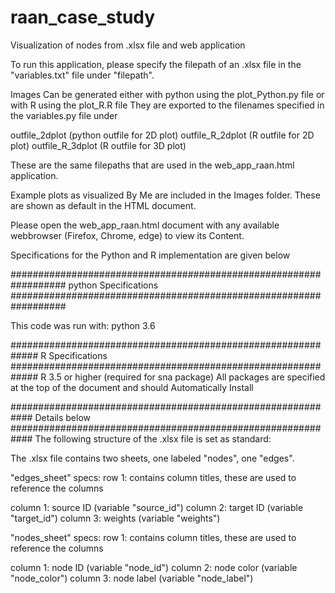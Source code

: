 # raan_case_study
Visualization of nodes from .xlsx file and web application

To run this application, please specify the filepath of an .xlsx file in the "variables.txt" file under "filepath".

Images Can be generated either with python using the plot_Python.py file or with R using the plot_R.R file
They are exported to the filenames specified in the variables.py file under

outfile_2dplot (python outfile for 2D plot)
outfile_R_2dplot (R outfile for 2D plot)
outfile_R_3dplot (R outfile for 3D plot)

These are the same filepaths that are used in the web_app_raan.html application.

Example plots as visualized By Me are included in the Images folder. These are shown as default in the HTML document.

Please open the web_app_raan.html document with any available webbrowser (Firefox, Chrome, edge) to view its Content.

Specifications for the Python and R implementation are given below

##################################################################
python Specifications
##################################################################

This code was run with:
python 3.6

#############################################################
R Specifications
#############################################################
R 3.5 or higher (required for sna package)
All packages are specified at the top of the document and should Automatically Install





############################################################
Details below
############################################################
The following structure of the .xlsx file is set as standard:

The .xlsx file contains two sheets, one labeled "nodes", one "edges".

"edges_sheet" specs:
row 1: contains column titles, these are used to reference the columns

column 1: source ID (variable "source_id")
column 2: target ID (variable "target_id")
column 3: weights (variable "weights")

"nodes_sheet" specs:
row 1: contains column titles, these are used to reference the columns

column 1: node ID (variable "node_id")
column 2: node color (variable "node_color")
column 3: node label (variable "node_label")
